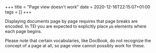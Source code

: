 +++
title = "Page view doesn't work"
date =  2020-12-16T22:15:07+01:00
tags = []
+++

Displaying documents page by page requires that page breaks are encoded. In TEI you are expected to explicitly place `pb` elements where each page begins.

Please note that certain vocabularies, like DocBook, do not recognize the concept of a page at all, so page view cannot possibly work for these.